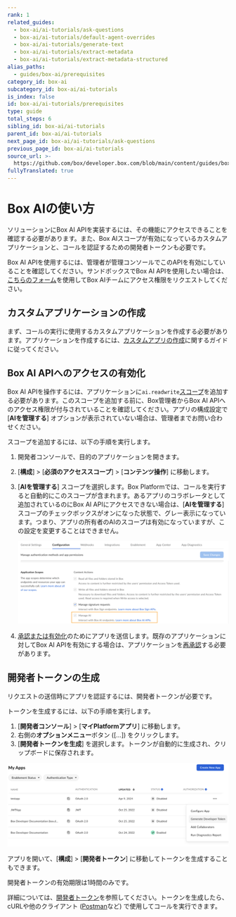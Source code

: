 ```yaml
---
rank: 1
related_guides:
  - box-ai/ai-tutorials/ask-questions
  - box-ai/ai-tutorials/default-agent-overrides
  - box-ai/ai-tutorials/generate-text
  - box-ai/ai-tutorials/extract-metadata
  - box-ai/ai-tutorials/extract-metadata-structured
alias_paths:
  - guides/box-ai/prerequisites
category_id: box-ai
subcategory_id: box-ai/ai-tutorials
is_index: false
id: box-ai/ai-tutorials/prerequisites
type: guide
total_steps: 6
sibling_id: box-ai/ai-tutorials
parent_id: box-ai/ai-tutorials
next_page_id: box-ai/ai-tutorials/ask-questions
previous_page_id: box-ai/ai-tutorials
source_url: >-
  https://github.com/box/developer.box.com/blob/main/content/guides/box-ai/ai-tutorials/prerequisites.md
fullyTranslated: true
---
```

# Box AIの使い方

ソリューションにBox AI APIを実装するには、その機能にアクセスできることを確認する必要があります。また、Box AIスコープが有効になっているカスタムアプリケーションと、コールを認証するための開発者トークンも必要です。

<Message type="notice">

Box AI APIを使用するには、管理者が管理コンソールでこのAPIを有効にしていることを確認してください。サンドボックスでBox AI APIを使用したい場合は、[こちらのフォーム][form]を使用してBox AIチームにアクセス権限をリクエストしてください。

</Message>

## カスタムアプリケーションの作成

まず、コールの実行に使用するカスタムアプリケーションを作成する必要があります。アプリケーションを作成するには、[カスタムアプリの作成][createapps]に関するガイドに従ってください。

## Box AI APIへのアクセスの有効化

Box AI APIを操作するには、アプリケーションに`ai.readwrite`[スコープ][scope]を追加する必要があります。このスコープを追加する前に、Box管理者からBox AI APIへのアクセス権限が付与されていることを確認してください。アプリの構成設定で \[**AIを管理する**] オプションが表示されていない場合は、管理者までお問い合わせください。

スコープを追加するには、以下の手順を実行します。

1. 開発者コンソールで、目的のアプリケーションを開きます。

2. \[**構成**] > \[**必須のアクセススコープ**] > \[**コンテンツ操作**] に移動します。

3. \[**AIを管理する**] スコープを選択します。Box Platformでは、コールを実行すると自動的にこのスコープが含まれます。あるアプリのコラボレータとして追加されているのにBox AI APIにアクセスできない場合は、\[**AIを管理する**] スコープのチェックボックスがオンになった状態で、グレー表示になっています。つまり、アプリの所有者のAIのスコープは有効になっていますが、この設定を変更することはできません。

   ![Box AIのスコープ](../images/box-ai-app-scopes.png)

4. [承認または有効化][authorization]のためにアプリを送信します。既存のアプリケーションに対してBox AI APIを有効にする場合は、アプリケーションを[再承認][reauthorization]する必要があります。

## 開発者トークンの生成

リクエストの送信時にアプリを認証するには、開発者トークンが必要です。

トークンを生成するには、以下の手順を実行します。

1. \[**開発者コンソール**] > \[**マイPlatformアプリ**] に移動します。
2. 右側の**オプションメニュー**ボタン (\[…]) をクリックします。
3. \[**開発者トークンを生成**] を選択します。トークンが自動的に生成され、クリップボードに保存されます。

![トークンの生成](../images/developer-token.png)

アプリを開いて、\[**構成**] > \[**開発者トークン**] に移動してトークンを生成することもできます。

<Message type="notice">

開発者トークンの有効期限は1時間のみです。

</Message>

詳細については、[開発者トークン][token]を参照してください。トークンを生成したら、cURLや他のクライアント ([Postman][postman]など) で使用してコールを実行できます。

[token]: g://authentication/tokens/developer-tokens

[scope]: g://api-calls/permissions-and-errors/scopes

[oauthscopes]: g://api-calls/permissions-and-errors/scopes#scopes-oauth-2-authorization

[createapps]: g://applications/app-types/platform-apps

[postman]: g://tooling/postman

[form]: https://forms.gle/Nsh3TwM3W8qg4U35A

[authorization]: g://authorization

[reauthorization]: g://authorization/custom-app-approval#re-authorization-on-changes

